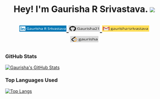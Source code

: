 <h1 align="center"> Hey! I'm Gaurisha R Srivastava. <img src="https://media.giphy.com/media/hvRJCLFzcasrR4ia7z/giphy.gif" width="25px">
<p align="center"> <a href="https://www.linkedin.com/in/gaurisha-r-srivastava/"> <img src="https://github.com/Gaurisha21/Gaurisha21/blob/main/Images/1%20-%20Copy.png?raw=true" alt="gaurisha-r-srivastava" height='20' width='150'/> </a>
<a href="https://github.com/Gaurisha21"> <img src="https://github.com/Gaurisha21/Gaurisha21/blob/main/Images/2%20(2).png?raw=true" alt="Gaurisha21" height='20' width='100'/>  </a>
<a href="gaurisharsrivastava"> <img src="https://github.com/Gaurisha21/Gaurisha21/blob/main/Images/4.png?raw=true" alt="gaurisharsrivastava" height='20' width='150'/>  </a>
<a href="https://leetcode.com/gaurisha/"> <img src="https://github.com/Gaurisha21/Gaurisha21/blob/main/Images/3.png?raw=true" alt="gaurisha" height='20' width='90'/>  </a>


### GitHub Stats
[![Gaurisha's GitHub Stats](https://github-readme-stats.vercel.app/api?username=Gaurisha21&hide=issues&count_private=true&show_icons=true&theme=calm)](https://github.com/Gaurisha21/github-readme-stats)
### Top Languages Used
[![Top Langs](https://github-readme-stats.vercel.app/api/top-langs/?username=Gaurisha21&layout=compact&theme=calm)](https://github.com/Gaurisha21/github-readme-stats)

<!--
**Gaurisha21/Gaurisha21** is a ✨ _special_ ✨ repository because its `README.md` (this file) appears on your GitHub profile.

Here are some ideas to get you started:

- 🔭 I’m currently working on ...
- 🌱 I’m currently learning ...
- 👯 I’m looking to collaborate on ...
- 🤔 I’m looking for help with ...
- 💬 Ask me about ...
- 📫 How to reach me: ...
- 😄 Pronouns: ...
- ⚡ Fun fact: ...
-->
